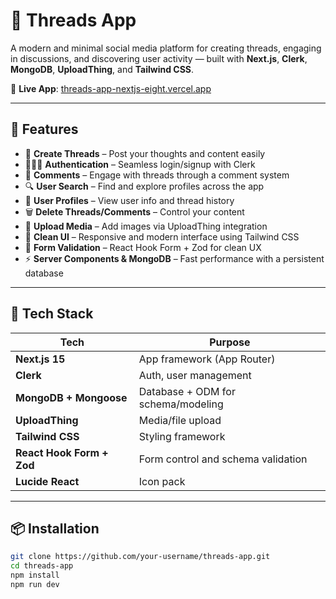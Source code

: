 # 🧵 Threads App

A modern and minimal social media platform for creating threads, engaging in discussions, and discovering user activity — built with **Next.js**, **Clerk**, **MongoDB**, **UploadThing**, and **Tailwind CSS**.

🔗 **Live App**: [threads-app-nextjs-eight.vercel.app](https://threads-app-nextjs-eight.vercel.app)

---

## 🚀 Features

- 🧵 **Create Threads** – Post your thoughts and content easily
- 🧑‍🤝‍🧑 **Authentication** – Seamless login/signup with Clerk
- 💬 **Comments** – Engage with threads through a comment system
- 🔍 **User Search** – Find and explore profiles across the app
- 📄 **User Profiles** – View user info and thread history
- 🗑️ **Delete Threads/Comments** – Control your content
- 📸 **Upload Media** – Add images via UploadThing integration
- 🎨 **Clean UI** – Responsive and modern interface using Tailwind CSS
- 🧠 **Form Validation** – React Hook Form + Zod for clean UX
- ⚡ **Server Components & MongoDB** – Fast performance with a persistent database

---

## 🧰 Tech Stack

| Tech            | Purpose                                |
|-----------------|----------------------------------------|
| **Next.js 15**        | App framework (App Router)             |
| **Clerk**        | Auth, user management                   |
| **MongoDB + Mongoose** | Database + ODM for schema/modeling     |
| **UploadThing**  | Media/file upload                      |
| **Tailwind CSS** | Styling framework                      |
| **React Hook Form + Zod** | Form control and schema validation |
| **Lucide React** | Icon pack                              |

---

## 📦 Installation

```bash
git clone https://github.com/your-username/threads-app.git
cd threads-app
npm install
npm run dev
